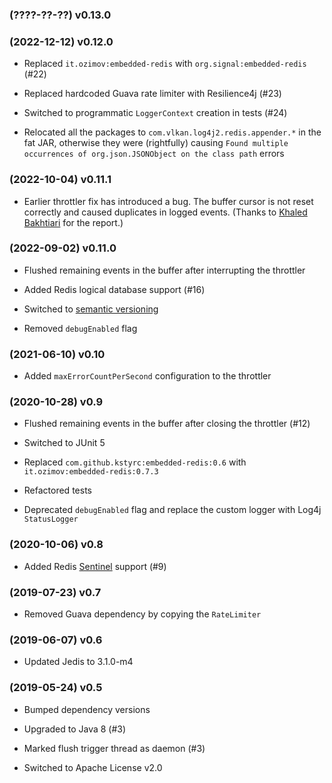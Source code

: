 <!---
 Copyright 2017-2022 Volkan Yazıcı

 Licensed under the Apache License, Version 2.0 (the "License");
 you may not use this file except in compliance with the License.
 You may obtain a copy of the License at

        http://www.apache.org/licenses/LICENSE-2.0

 Unless required by applicable law or agreed to in writing, software
 distributed under the License is distributed on an "AS IS" BASIS,
 WITHOUT WARRANTIES OR CONDITIONS OF ANY KIND, either express or implied.
 See the License for the specific language governing permits and
 limitations under the License.
-->

### (????-??-??) v0.13.0

### (2022-12-12) v0.12.0

- Replaced `it.ozimov:embedded-redis` with `org.signal:embedded-redis` (#22)

- Replaced hardcoded Guava rate limiter with Resilience4j (#23)

- Switched to programmatic `LoggerContext` creation in tests (#24)

- Relocated all the packages to `com.vlkan.log4j2.redis.appender.*` in the fat JAR, otherwise they were (rightfully) causing `Found multiple occurrences of org.json.JSONObject on the class path` errors

### (2022-10-04) v0.11.1

- Earlier throttler fix has introduced a bug. The buffer cursor is not reset correctly and caused duplicates in logged events. (Thanks to [Khaled Bakhtiari](https://github.com/ec84b4) for the report.)

### (2022-09-02) v0.11.0

- Flushed remaining events in the buffer after interrupting the throttler

- Added Redis logical database support (#16)

- Switched to [semantic versioning](https://semver.org/)

- Removed `debugEnabled` flag

### (2021-06-10) v0.10

- Added `maxErrorCountPerSecond` configuration to the throttler

### (2020-10-28) v0.9

- Flushed remaining events in the buffer after closing the throttler (#12)

- Switched to JUnit 5

- Replaced `com.github.kstyrc:embedded-redis:0.6` with `it.ozimov:embedded-redis:0.7.3`

- Refactored tests

- Deprecated `debugEnabled` flag and replace the custom logger with Log4j `StatusLogger`

### (2020-10-06) v0.8

- Added Redis [Sentinel](https://redis.io/topics/sentinel) support (#9)

### (2019-07-23) v0.7

- Removed Guava dependency by copying the `RateLimiter`

### (2019-06-07) v0.6

- Updated Jedis to 3.1.0-m4

### (2019-05-24) v0.5

- Bumped dependency versions

- Upgraded to Java 8 (#3)

- Marked flush trigger thread as daemon (#3)

- Switched to Apache License v2.0

